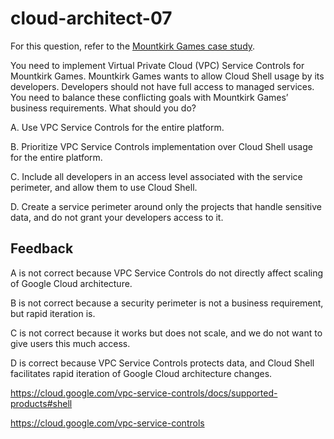 # cloud-architect-07

For this question, refer to the [Mountkirk Games case study](https://services.google.com/fh/files/blogs/master_case_study_mountkirk_games.pdf).

You need to implement Virtual Private Cloud (VPC) Service Controls for Mountkirk Games. Mountkirk Games wants to allow Cloud Shell usage by its developers. Developers should not have full access to managed services. You need to balance these conflicting goals with Mountkirk Games’ business requirements. What should you do?

A. Use VPC Service Controls for the entire platform.

B. Prioritize VPC Service Controls implementation over Cloud Shell usage for the entire platform.

C. Include all developers in an access level associated with the service perimeter, and allow them to use Cloud Shell.

D. Create a service perimeter around only the projects that handle sensitive data, and do not grant your developers access to it.


## Feedback

A is not correct because VPC Service Controls do not directly affect scaling of Google Cloud architecture.

B is not correct because a security perimeter is not a business requirement, but rapid iteration is.

C is not correct because it works but does not scale, and we do not want to give users this much access.

D is correct because VPC Service Controls protects data, and Cloud Shell facilitates rapid iteration of Google Cloud architecture changes.

https://cloud.google.com/vpc-service-controls/docs/supported-products#shell

https://cloud.google.com/vpc-service-controls